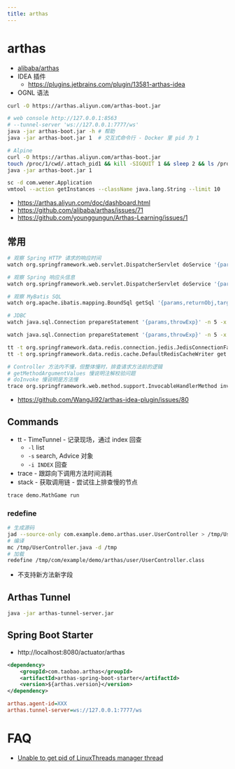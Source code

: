 ```yaml
---
title: arthas
---
```


# arthas

- [alibaba/arthas](https://github.com/alibaba/arthas)
- IDEA 插件
  - https://plugins.jetbrains.com/plugin/13581-arthas-idea
- OGNL 语法

```bash
curl -O https://arthas.aliyun.com/arthas-boot.jar

# web console http://127.0.0.1:8563
# --tunnel-server 'ws://127.0.0.1:7777/ws'
java -jar arthas-boot.jar -h # 帮助
java -jar arthas-boot.jar 1  # 交互式命令行 - Docker 里 pid 为 1

# Alpine
curl -O https://arthas.aliyun.com/arthas-boot.jar
touch /proc/1/cwd/.attach_pid1 && kill -SIGQUIT 1 && sleep 2 && ls /proc/1/root/tmp/.java_pid$1
java -jar arthas-boot.jar 1
```

```bash
sc -d com.wener.Application
vmtool --action getInstances --className java.lang.String --limit 10
```

- https://arthas.aliyun.com/doc/dashboard.html
- https://github.com/alibaba/arthas/issues/71
- https://github.com/younggungun/Arthas-Learning/issues/1

## 常用

```bash
# 观察 Spring HTTP 请求的响应时间
watch org.springframework.web.servlet.DispatcherServlet doService '{params[0].getRequestURI()+" "+ #cost}' -n 5 -x 3 '#cost>1'

# 观察 Spring 响应头信息
watch org.springframework.web.servlet.DispatcherServlet doService '{params[0].getRequestURI()+"  header="+params[1].getHeaders("trace-id")}' -n 10 -x 3 -f

# 观察 MyBatis SQL
watch org.apache.ibatis.mapping.BoundSql getSql '{params,returnObj,target.parameterObject,throwExp}' -n 5 -x 3

# JDBC
watch java.sql.Connection prepareStatement '{params,throwExp}' -n 5 -x 3 'clazz.getName().startsWith("com.mysql") and params.length==1' and #cost>1

watch java.sql.Connection prepareStatement '{params,throwExp}' -n 5 -x 3

tt -t org.springframework.data.redis.connection.jedis.JedisConnectionFactory getConnection
tt -t org.springframework.data.redis.cache.DefaultRedisCacheWriter get

# Controller 方法内不慢，但整体慢时，排查请求方法前的逻辑
# getMethodArgumentValues 慢说明注解校验问题
# doInvoke 慢说明是方法慢
trace org.springframework.web.method.support.InvocableHandlerMethod invokeForRequest
```

- https://github.com/WangJi92/arthas-idea-plugin/issues/80

## Commands

- tt - TimeTunnel - 记录现场，通过 index 回查
  - `-l` list
  - `-s` search, Advice 对象
  - `-i INDEX` 回查
- trace - 跟踪向下调用方法时间消耗
- stack - 获取调用链 - 尝试往上排查慢的节点

```bash
trace demo.MathGame run
```

### redefine

```bash
# 生成源码
jad --source-only com.example.demo.arthas.user.UserController > /tmp/UserController.java
# 编译
mc /tmp/UserController.java -d /tmp
# 加载
redefine /tmp/com/example/demo/arthas/user/UserController.class
```

- 不支持新方法新字段

## Arthas Tunnel

```bash
java -jar arthas-tunnel-server.jar
```

## Spring Boot Starter

- http://localhost:8080/actuator/arthas

```xml
<dependency>
    <groupId>com.taobao.arthas</groupId>
    <artifactId>arthas-spring-boot-starter</artifactId>
    <version>${arthas.version}</version>
</dependency>
```

```ini
arthas.agent-id=XXX
arthas.tunnel-server=ws://127.0.0.1:7777/ws
```

# FAQ

- [Unable to get pid of LinuxThreads manager thread](../java-faq.md#unable-to-get-pid-of-linuxthreads-manager-thread)
